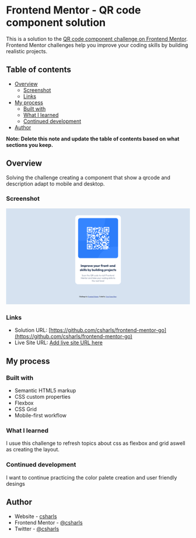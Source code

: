 # Frontend Mentor - QR code component solution

This is a solution to the [QR code component challenge on Frontend Mentor](https://www.frontendmentor.io/challenges/qr-code-component-iux_sIO_H). Frontend Mentor challenges help you improve your coding skills by building realistic projects.

## Table of contents

- [Overview](#overview)
  - [Screenshot](#screenshot)
  - [Links](#links)
- [My process](#my-process)
  - [Built with](#built-with)
  - [What I learned](#what-i-learned)
  - [Continued development](#continued-development)
- [Author](#author)

**Note: Delete this note and update the table of contents based on what sections you keep.**

## Overview

Solving the challenge creating a component that show a qrcode and description adapt to mobile and desktop.

### Screenshot

![](./images/qrcode-solution-csharls.png)

### Links

- Solution URL: [https://github.com/csharls/frontend-mentor-go](https://github.com/csharls/frontend-mentor-go)
- Live Site URL: [Add live site URL here](https://your-live-site-url.com)

## My process

### Built with

- Semantic HTML5 markup
- CSS custom properties
- Flexbox
- CSS Grid
- Mobile-first workflow

### What I learned

I usue this challenge to refresh topics about css as flexbox and grid aswell as creating the layout.

### Continued development

I want to continue practicing the color palete creation and user friendly desings

## Author

- Website - [csharls](https://charlescode.wordpress.com/)
- Frontend Mentor - [@csharls](https://www.frontendmentor.io/profile/cshals)
- Twitter - [@csharls](https://www.twitter.com/csharls)
